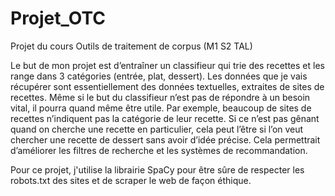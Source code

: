 # Projet_OTC
Projet du cours Outils de traitement de corpus (M1 S2 TAL)

Le but de mon projet est d’entraîner un classifieur qui trie des recettes et les range dans 3 catégories (entrée, plat, dessert).
Les données que je vais récupérer sont essentiellement des données textuelles, extraites de sites de recettes. Même si le but du classifieur n’est pas de répondre à un besoin vital, il pourra quand même être utile. Par exemple, beaucoup de sites de recettes n’indiquent pas la catégorie de leur recette. Si ce n’est pas gênant quand on cherche une recette en particulier, cela peut l’être si l’on veut chercher une recette de dessert sans avoir d’idée précise. Cela permettrait d’améliorer les filtres de recherche et les systèmes de recommandation.

Pour ce projet, j'utilise la librairie SpaCy pour être sûre de respecter les robots.txt des sites et de scraper le web de façon éthique. 
